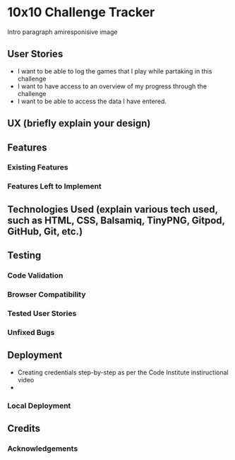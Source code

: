 # 10x10 Challenge Tracker
Intro paragraph
amiresponisive image
## User Stories
 - I want to be able to log the games that I play while partaking in this challenge
 - I want to have access to an overview of my progress through the challenge
 - I want to be able to access the data I have entered.
## UX (briefly explain your design)
## Features
### Existing Features
### Features Left to Implement
## Technologies Used (explain various tech used, such as HTML, CSS, Balsamiq, TinyPNG, Gitpod, GitHub, Git, etc.)
## Testing
### Code Validation
### Browser Compatibility
### Tested User Stories
### Unfixed Bugs
## Deployment
 - Creating credentials step-by-step as per the Code Institute instiructional video
 - 
### Local Deployment
## Credits
### Acknowledgements
